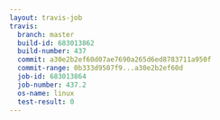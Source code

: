 ```yaml
---
layout: travis-job
travis:
  branch: master
  build-id: 683013862
  build-number: 437
  commit: a30e2b2ef60d07ae7690a265d6ed8783711a950f
  commit-range: 0b333d9507f9...a30e2b2ef60d
  job-id: 683013864
  job-number: 437.2
  os-name: linux
  test-result: 0
---
```

